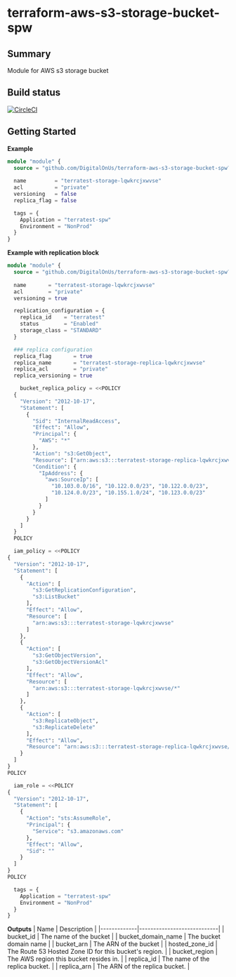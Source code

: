 # terraform-aws-s3-storage-bucket-spw

## Summary
Module for AWS s3 storage bucket

## Build status
[![CircleCI](https://circleci.com/gh/DigitalOnUs/terraform-aws-s3-storage-bucket-spw/tree/main.svg?style=svg&circle-token=c6d0a78ff51dc1c59624d23d8b1bee77062d0ba3)](https://circleci.com/gh/DigitalOnUs/terraform-aws-s3-storage-bucket-spw/tree/main)

## Getting Started

**Example**

```terraform
module "module" {
  source = "github.com/DigitalOnUs/terraform-aws-s3-storage-bucket-spw?ref=0.0.1"
  
  name         = "terratest-storage-lqwkrcjxwvse"
  acl          = "private"
  versioning   = false
  replica_flag = false

  tags = {
    Application = "terratest-spw"
    Environment = "NonProd"
  }
}
```

**Example with replication block**

```terraform
module "module" {
  source = "github.com/DigitalOnUs/terraform-aws-s3-storage-bucket-spw?ref=0.0.1"
  
  name       = "terratest-storage-lqwkrcjxwvse"
  acl        = "private"
  versioning = true

  replication_configuration = {
    replica_id    = "terratest"
    status        = "Enabled"
    storage_class = "STANDARD"
  }

  ### replica configuration
  replica_flag       = true
  replica_name       = "terratest-storage-replica-lqwkrcjxwvse"
  replica_acl        = "private"
  replica_versioning = true

    bucket_replica_policy = <<POLICY
  {
    "Version": "2012-10-17",
    "Statement": [
      {
        "Sid": "InternalReadAccess",
        "Effect": "Allow",
        "Principal": {
          "AWS": "*"
        },
        "Action": "s3:GetObject",
        "Resource": ["arn:aws:s3:::terratest-storage-replica-lqwkrcjxwvse/*"],
        "Condition": {
          "IpAddress": {
            "aws:SourceIp": [
              "10.103.0.0/16", "10.122.0.0/23", "10.122.0.0/23",
              "10.124.0.0/23", "10.155.1.0/24", "10.123.0.0/23" 
            ]
          }
        }     
      }
    ]
  }
  POLICY

  iam_policy = <<POLICY
{
  "Version": "2012-10-17",
  "Statement": [
    {
      "Action": [
        "s3:GetReplicationConfiguration",
        "s3:ListBucket"
      ],
      "Effect": "Allow",
      "Resource": [
        "arn:aws:s3:::terratest-storage-lqwkrcjxwvse"
      ]
    },
    {
      "Action": [
        "s3:GetObjectVersion",
        "s3:GetObjectVersionAcl"
      ],
      "Effect": "Allow",
      "Resource": [
        "arn:aws:s3:::terratest-storage-lqwkrcjxwvse/*"
      ]
    },
    {
      "Action": [
        "s3:ReplicateObject",
        "s3:ReplicateDelete"
      ],
      "Effect": "Allow",
      "Resource": "arn:aws:s3:::terratest-storage-replica-lqwkrcjxwvse/*"
    }
  ]
}
POLICY

  iam_role = <<POLICY
{
  "Version": "2012-10-17",
  "Statement": [
    {
      "Action": "sts:AssumeRole",
      "Principal": {
        "Service": "s3.amazonaws.com"
      },
      "Effect": "Allow",
      "Sid": ""
    }
  ]
}
POLICY

  tags = {
    Application = "terratest-spw"
    Environment = "NonProd"
  }
}
```

**Outputs**
| Name        | Description                |
|-------------|----------------------------|
| bucket_id | The name of the bucket |
| bucket_domain_name | The bucket domain name |
| bucket_arn | The ARN of the bucket |
| hosted_zone_id | The Route 53 Hosted Zone ID for this bucket's region. |
| bucket_region | The AWS region this bucket resides in. |
| replica_id | The name of the replica bucket. |
| replica_arn | The ARN of the replica bucket. |